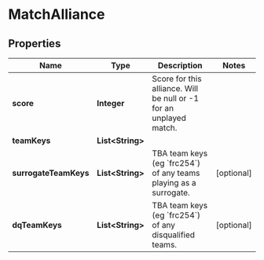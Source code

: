 
# MatchAlliance

## Properties
Name | Type | Description | Notes
------------ | ------------- | ------------- | -------------
**score** | **Integer** | Score for this alliance. Will be null or -1 for an unplayed match. | 
**teamKeys** | **List&lt;String&gt;** |  | 
**surrogateTeamKeys** | **List&lt;String&gt;** | TBA team keys (eg &#x60;frc254&#x60;) of any teams playing as a surrogate. |  [optional]
**dqTeamKeys** | **List&lt;String&gt;** | TBA team keys (eg &#x60;frc254&#x60;) of any disqualified teams. |  [optional]




